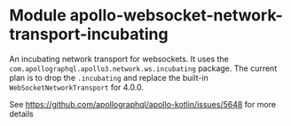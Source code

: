 # Module apollo-websocket-network-transport-incubating

An incubating network transport for websockets. It uses the `com.apollographql.apollo3.network.ws.incubating` package. The current plan is to drop the `.incubating` and replace the built-in `WebSocketNetworkTransport` for 4.0.0.

See https://github.com/apollographql/apollo-kotlin/issues/5648 for more details

